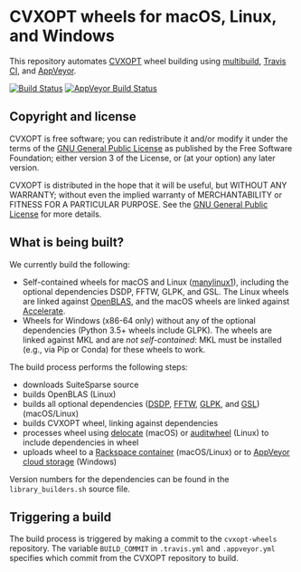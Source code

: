 # CVXOPT wheels for macOS, Linux, and Windows

This repository automates [CVXOPT](https://github.com/cvxopt/cvxopt) wheel building using [multibuild](https://github.com/matthew-brett/multibuild), [Travis CI](https://travis-ci.org/cvxopt/cvxopt-wheels), and [AppVeyor](https://ci.appveyor.com/project/martinandersen/cvxopt-wheels).

[![Build Status](https://travis-ci.org/cvxopt/cvxopt-wheels.svg?branch=master)](https://travis-ci.org/cvxopt/cvxopt-wheels)
[![AppVeyor Build Status](https://ci.appveyor.com/api/projects/status/github/martinandersen/cvxopt-wheels?branch=master&svg=true)](https://ci.appveyor.com/project/martinandersen/cvxopt-wheels)

## Copyright and license

CVXOPT is free software; you can redistribute it and/or modify it under the terms of the [GNU General Public License](http://www.gnu.org/licenses/gpl-3.0.html) as published by the Free Software Foundation; either version 3 of the License, or (at your option) any later version.

CVXOPT is distributed in the hope that it will be useful, but WITHOUT ANY WARRANTY; without even the implied warranty of MERCHANTABILITY or FITNESS FOR A PARTICULAR PURPOSE. See the [GNU General Public License](http://www.gnu.org/licenses/gpl-3.0.html) for more details.

## What is being built?

We currently build the following:

- Self-contained wheels for macOS and Linux ([manylinux1](https://www.python.org/dev/peps/pep-0513/)), including the optional dependencies DSDP, FFTW, GLPK, and GSL. The Linux wheels are linked against [OpenBLAS](http://www.openblas.net), and the macOS wheels are linked against [Accelerate](https://developer.apple.com/documentation/accelerate?language=objc).
- Wheels for Windows (x86-64 only) without any of the optional dependencies (Python 3.5+ wheels include GLPK). The wheels are linked against MKL and are *not self-contained*: MKL must be installed (e.g., via Pip or Conda) for these wheels to work.

The build process performs the following steps:

- downloads SuiteSparse source
- builds OpenBLAS (Linux)
- builds all optional dependencies ([DSDP](http://www.mcs.anl.gov/hs/software/DSDP/), [FFTW](http://www.fftw.org), [GLPK](https://www.gnu.org/software/glpk/), and [GSL](https://www.gnu.org/software/gsl/)) (macOS/Linux)
- builds CVXOPT wheel, linking against dependencies
- processes wheel using [delocate](https://github.com/matthew-brett/delocate) (macOS) or [auditwheel](https://github.com/pypa/auditwheel) (Linux) to include dependencies in wheel
- uploads wheel to a [Rackspace container](https://3f23b170c54c2533c070-1c8a9b3114517dc5fe17b7c3f8c63a43.ssl.cf2.rackcdn.com) (macOS/Linux) or to [AppVeyor cloud storage](https://ci.appveyor.com/project/martinandersen/cvxopt-wheels/history) (Windows)

Version numbers for the dependencies can be found in the `library_builders.sh` source file.

## Triggering a build

The build process is triggered by making a commit to the `cvxopt-wheels` repository. The variable `BUILD_COMMIT` in `.travis.yml` and `.appveyor.yml` specifies which commit from the CVXOPT repository to build.
